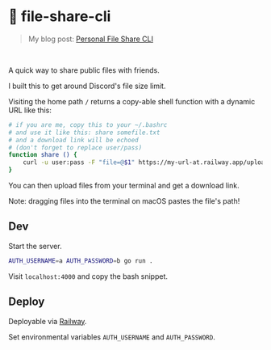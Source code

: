 # 📂 file-share-cli

> My blog post: [Personal File Share CLI](https://healeycodes.com/a-personal-file-share-cli)

<br>

A quick way to share public files with friends.

I built this to get around Discord's file size limit.

Visiting the home path `/` returns a copy-able shell function with a dynamic URL like this:

```bash
# if you are me, copy this to your ~/.bashrc
# and use it like this: share somefile.txt
# and a download link will be echoed
# (don't forget to replace user/pass)
function share () {
	curl -u user:pass -F "file=@$1" https://my-url-at.railway.app/upload
}
```

You can then upload files from your terminal and get a download link.

Note: dragging files into the terminal on macOS pastes the file's path!

## Dev

Start the server.

```bash
AUTH_USERNAME=a AUTH_PASSWORD=b go run .
```

Visit `localhost:4000` and copy the bash snippet.

## Deploy

Deployable via [Railway](https://railway.app).

Set environmental variables `AUTH_USERNAME` and `AUTH_PASSWORD`.
